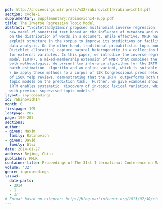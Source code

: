 ```yaml
---
pdf: http://proceedings.mlr.press/v32/rabinovich14/rabinovich14.pdf
section: cycle-1
supplementary: Supplementary:rabinovich14-supp.pdf
title: The Inverse Regression Topic Model
abstract: "\\citettaddy13mnir proposed multinomial inverse regression (MNIR) as a
  new model of annotated text based on the influence of metadata and response variables
  on the distribution of words in a document. While effective, MNIR has no way to
  exploit structure in the corpus to improve its predictions or facilitate exploratory
  data analysis. On the other hand, traditional probabilistic topic models (like latent
  Dirichlet allocation) capture natural heterogeneity in a collection but do not account
  for external variables. In this paper, we introduce the inverse regression topic
  model (IRTM), a mixed-membership extension of MNIR that combines the strengths of
  both methodologies. We present two inference algorithms for the IRTM: an efficient
  batch estimation  algorithm and an online variant, which is suitable for large corpora.
  \ We apply these methods to a corpus of 73K Congressional press releases  and another
  of 150K Yelp reviews, demonstrating that the IRTM  outperforms both MNIR and supervised
  topic models on the prediction task.  Further, we give examples showing that the
  IRTM enables systematic  discovery of in-topic lexical variation, which is not possible
  with previous supervised topic models."
layout: inproceedings
id: rabinovich14
month: 0
firstpage: 199
lastpage: 207
page: 199-207
sections: 
author:
- given: Maxim
  family: Rabinovich
- given: David
  family: Blei
date: 2014-01-27
address: Bejing, China
publisher: PMLR
container-title: Proceedings of The 31st International Conference on Machine Learning
volume: '32'
genre: inproceedings
issued:
  date-parts:
  - 2014
  - 1
  - 27
# Format based on citeproc: http://blog.martinfenner.org/2013/07/30/citeproc-yaml-for-bibliographies/
---
```


